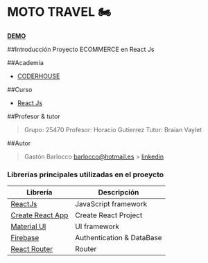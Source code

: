 # MOTO TRAVEL :motorcycle:

**[DEMO](https://mototravelgastonbarlocco.netlify.app)**

##Introducción
Proyecto ECOMMERCE en React Js


##Academia
* [CODERHOUSE](https://www.coderhouse.com.uy)


##Curso
* [React Js](https://www.coderhouse.com.uy/online/reactjs)


##Profesor & tutor
> Grupo: 25470
> Profesor: Horacio Gutierrez
> Tutor: Braian Vaylet


##Autor
> Gastón Barlocco
> barlocco@hotmail.es > [linkedin](https://www.linkedin.com/in/gastón-barlocco-315756148/)


### Librerías principales utilizadas en el proeycto

| Librería                                                         | Descripción               |
| ---------------------------------------------------------------- | ------------------------- |
| [ReactJs](https://es.reactjs.org/)                               | JavaScript framework      |
| [Create React App](https://github.com/facebook/create-react-app) | Create React Project      |
| [Material  UI](https://mui.com)                                  | UI framework              |
| [Firebase](https://firebase.google.com/?hl=es)                   | Authentication & DataBase |
| [React Router](https://reactrouter.com/)                         | Router                    |